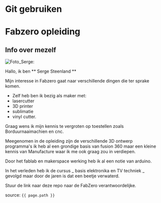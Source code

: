 # Git gebruiken

# Fabzero opleiding

## Info over mezelf

![Foto_Serge]({{site.baseurl}}/asset/serge200.jpg):

Hallo, ik ben ** Serge Steenland **

Mijn interesse in Fabzero gaat naar verschillende dingen die ter sprake komen.

* Zelf heb ben ik bezig als maker met: 
 * lasercutter
 * 3D printer
 * sublimatie 
 * vinyl cutter.

Graag wens ik mijn kennis te vergroten op toestellen zoals Borduurnaaimachien en cnc.

Meegenomen in de opleiding zijn de verschillende 3D ontwerp programma's ik heb al een grondige basis van fusion 360 maar een kleine kennis van Manufacture waar ik me ook graag zou in verdiepen.

Door het fablab en makerspace werking heb ik al een notie van arduino.

In het verleden heb ik de cursus _ basis elektronika en TV techniek _ gevolgd maar door de jaren is dat een beetje verwaterd.

Stuur de link naar deze repo naar de FabZero verantwoordelijke.

source: `{{ page.path }}`
